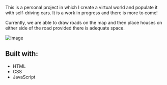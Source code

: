 This is a personal project in which I create a virtual world and populate it with self-driving cars.
It is a work in progress and there is more to come!

Currently, we are able to draw roads on the map and then place houses on either side of the road provided there is adequate space.

![image](https://github.com/RLMP44/VirtualWorld/assets/109778611/6971f3c1-c760-4807-a6c2-852e52719d90)



## Built with:
- HTML
- CSS
- JavaScript

